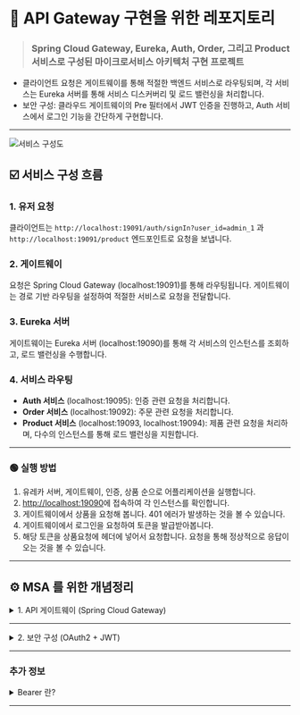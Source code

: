 # 📘 API Gateway 구현을 위한 레포지토리

> ### Spring Cloud Gateway, Eureka, Auth, Order, 그리고 Product 서비스로 구성된 마이크로서비스 아키텍처 구현 프로젝트
- 클라이언트 요청은 게이트웨이를 통해 적절한 백엔드 서비스로 라우팅되며, 각 서비스는 Eureka 서버를 통해 서비스 디스커버리 및 로드 밸런싱을 처리합니다.
- 보안 구성:  클라우드 게이트웨이의 Pre 필터에서 JWT 인증을 진행하고, Auth 서비스에서 로그인 기능을 간단하게 구현합니다.
---

![서비스 구성도](https://github.com/user-attachments/assets/8da3878c-1c2b-41ca-9a07-a392a7fc37fc)

## ☑️ 서비스 구성 흐름

### 1. 유저 요청

클라이언트는 `http://localhost:19091/auth/signIn?user_id=admin_1` 과 `http://localhost:19091/product` 엔드포인트로 요청을 보냅니다.

### 2. 게이트웨이

요청은 Spring Cloud Gateway (localhost:19091)를 통해 라우팅됩니다. 게이트웨이는 경로 기반 라우팅을 설정하여 적절한 서비스로 요청을 전달합니다.

### 3. Eureka 서버

게이트웨이는 Eureka 서버 (localhost:19090)를 통해 각 서비스의 인스턴스를 조회하고, 로드 밸런싱을 수행합니다.

### 4. 서비스 라우팅

- **Auth 서비스** (localhost:19095): 인증 관련 요청을 처리합니다.
- **Order 서비스** (localhost:19092): 주문 관련 요청을 처리합니다.
- **Product 서비스** (localhost:19093, localhost:19094): 제품 관련 요청을 처리하며, 다수의 인스턴스를 통해 로드 밸런싱을 지원합니다.

---

### 🟢 실행 방법

1. 유레카 서버, 게이트웨이, 인증, 상품 순으로 어플리케이션을 실행합니다.
2. [http://localhost:19090](http://localhost:19090/)에 접속하여 각 인스턴스를 확인합니다.
3. 게이트웨이에서 상품을 요청해 봅니다. 401 에러가 발생하는 것을 볼 수 있습니다.
4. 게이트웨이에서 로그인을 요청하여 토큰을 발급받아봅니다.
5. 해당 토큰을 상품요청에 헤더에 넣어서 요청합니다. 요청을 통해 정상적으로 응답이 오는 것을 볼 수 있습니다.

---

## ⚙️ MSA 를 위한 개념정리

<details>
<summary>1. API 게이트웨이 (Spring Cloud Gateway)</summary>

### 1.1 API 게이트웨이 개요

<details>
<summary>1.1.1 API 게이트웨이란?</summary>

- API 게이트웨이는 클라이언트의 요청을 받아 백엔드 서비스로 라우팅하고, 다양한 부가 기능을 제공하는 중간 서버입니다.
- 클라이언트와 서비스 간의 단일 진입점 역할을 하며, 보안, 로깅, 모니터링, 요청 필터링 등을 처리합니다.
</details>

<details>
<summary>1.1.2 API 게이트웨이의 주요 기능</summary>

- **라우팅**: 클라이언트 요청을 적절한 서비스로 전달
- **인증 및 권한 부여**: 요청의 인증 및 권한을 검증
- **로드 밸런싱**: 여러 서비스 인스턴스 간의 부하 분산
- **모니터링 및 로깅**: 요청 및 응답을 로깅하고 모니터링
- **요청 및 응답 변환**: 요청과 응답을 변환하거나 필터링
</details>

### 1.2 Spring Cloud Gateway 개요

<details>
<summary>1.2.1 Spring Cloud Gateway란?</summary>

- Spring Cloud Gateway는 Spring 프로젝트의 일환으로 개발된 API 게이트웨이로, 클라이언트 요청을 적절한 서비스로 라우팅하고 다양한 필터링 기능을 제공합니다.
- Spring Cloud Netflix 패키지의 일부로, 마이크로서비스 아키텍처에서 널리 사용됩니다.
</details>

<details>
<summary>1.2.2 Spring Cloud Gateway의 주요 특징</summary>

- **동적 라우팅**: 요청의 URL 패턴에 따라 동적으로 라우팅
- **필터링**: 요청 전후에 다양한 작업을 수행할 수 있는 필터 체인 제공
- **모니터링**: 요청 로그 및 메트릭을 통해 서비스 상태 모니터링
- **보안**: 요청의 인증 및 권한 검증
</details>

### 1.3 Spring Cloud Gateway 설정

<details>
<summary>1.3.1 기본 설정</summary>

Spring Cloud Gateway를 사용하려면 Spring Boot 애플리케이션에 의존성을 추가해야 합니다.

<details>
<summary>`build.gradle` 파일 예시</summary>

```groovy
dependencies {
    implementation 'org.springframework.boot:spring-boot-starter-web'
    implementation 'org.springframework.boot:spring-boot-starter-actuator'
    implementation 'org.springframework.cloud:spring-cloud-starter-gateway'
    implementation 'org.springframework.cloud:spring-cloud-starter-netflix-eureka-client'
}
```
</details>
</details>

<details>
<summary>1.3.2 라우팅 설정</summary>

`application.yml` 파일에서 라우팅 설정을 정의할 수 있습니다.

<details>
<summary>예시 설정 파일</summary>

```yaml
spring:
  cloud:
    gateway:
      discovery:
        locator:
          enabled: true  # 서비스 디스커버리를 통해 동적으로 라우트를 생성하도록 설정
      routes:
        - id: users-service  # 라우트 식별자
          uri: lb://users-service # 'users-service'라는 이름으로 로드 밸런싱된 서비스로 라우팅
          predicates:
            - Path=/users/** # /users/** 경로로 들어오는 요청을 이 라우트로 처리
        - id: orders-service  # 라우트 식별자
          uri: lb://orders-service  # 'orders-service'라는 이름으로 로드 밸런싱된 서비스로 라우팅
          predicates:
            - Path=/orders/** #/orders/** 경로로 들어오는 요청을 이 라우트로 처리

eureka:
  client:
    service-url:
      defaultZone: http://localhost:8761/eureka/
```
</details>
</details>

### 1.4 Spring Cloud Gateway 필터링

<details>
<summary>1.4.1 필터 종류</summary>

- **Global Filter**: 모든 요청에 대해 작동하는 필터
- **Gateway Filter**: 특정 라우트에만 적용되는 필터
</details>

<details>
<summary>1.4.2 필터 구현</summary>

필터를 구현하려면 `GlobalFilter` 또는 `GatewayFilter` 인터페이스를 구현하고, `filter` 메서드를 오버라이드해야 합니다.
</details>

<details>
<summary>1.4.3 필터 주요 객체</summary>

- **Mono**
    - `Mono`는 리액티브 프로그래밍에서 0 또는 1개의 데이터를 비동기적으로 처리합니다.
    - `Mono<Void>`는 아무 데이터도 반환하지 않음을 의미합니다.
- **ServerWebExchange**
    - `ServerWebExchange`는 HTTP 요청과 응답을 캡슐화한 객체입니다.
    - `exchange.getRequest()`로 HTTP 요청을 가져옵니다.
    - `exchange.getResponse()`로 HTTP 응답을 가져옵니다.
- **GatewayFilterChain**
    - `GatewayFilterChain`은 여러 필터를 체인처럼 연결합니다.
    - `chain.filter(exchange)`는 다음 필터로 요청을 전달합니다.
</details>

<details>
<summary>1.4.4 필터 시점별 종류</summary>

- **Pre 필터**
    
    Pre 필터는 요청이 처리되기 전에 실행됩니다. 따라서 Pre 필터에서는 요청을 가로채고 필요한 작업을 수행한 다음, 체인의 다음 필터로 요청을 전달합니다. 이때, 추가적인 비동기 작업을 수행할 필요가 없기 때문에 `then` 메서드를 사용할 필요가 없습니다.

<details>
<summary>Pre 필터 예시</summary>

```java
@Component
public class PreFilter implements GlobalFilter, Ordered {

    @Override
    public Mono<Void> filter(ServerWebExchange exchange, GatewayFilterChain chain) {
        // 요청 로깅
        System.out.println("Request: " + exchange.getRequest().getPath());
        return chain.filter(exchange);
    }

    @Override
    public int getOrder() {  // 필터의 순서를 지정합니다.
        return -1;  // 필터 순서를 가장 높은 우선 순위로 설정합니다.
    }
}
```
</details>

- **Post 필터**
    
    Post 필터는 요청이 처리된 후, 응답이 반환되기 전에 실행됩니다. Post 필터에서는 체인의 다음 필터가 완료된 후에 실행되어야 하는 추가적인 작업을 수행해야 합니다. 따라서 `chain.filter(exchange)`를 호출하여 다음 필터를 실행한 후, `then` 메서드를 사용하여 응답

이 완료된 후에 실행할 작업을 정의합니다.

<details>
<summary>Post 필터 예시</summary>

```java
@Component
public class PostFilter implements GlobalFilter, Ordered {

    @Override
    public Mono<Void> filter(ServerWebExchange exchange, GatewayFilterChain chain) {
        return chain.filter(exchange).then(Mono.fromRunnable(() -> {
            // 응답 로깅
            System.out.println("Response Status: " + exchange.getResponse().getStatusCode());
        }));
    }

    @Override
    public int getOrder() {
        return -1;
    }
}
```
</details>
</details>

</details>

---

<details>
<summary>2. 보안 구성 (OAuth2 + JWT)</summary>

### 2.1 보안 개요

<details>
<summary>2.1.1 보안의 중요성</summary>

마이크로서비스 아키텍처에서는 각 서비스가 독립적으로 배포되고 통신하기 때문에 보안이 매우 중요합니다. 데이터 보호, 인증 및 권한 부여, 통신 암호화 등을 통해 시스템의 보안성을 확보해야 합니다.
</details>

### 2.2 OAuth2 개요

<details>
<summary>2.2.1 OAuth2란?</summary>

OAuth2는 ***토큰 기반의*** 인증 및 권한 부여 프로토콜입니다. 클라이언트 애플리케이션이 리소스 소유자의 권한을 얻어 보호된 리소스에 접근할 수 있도록 합니다. OAuth2는 네 가지 역할을 정의합니다: 리소스 소유자, 클라이언트, 리소스 서버, 인증 서버
</details>

<details>
<summary>2.2.2 OAuth2의 주요 개념</summary>

- **Authorization Code Grant**: 인증 코드를 사용하여 액세스 토큰을 얻는 방식
- **Implicit Grant**: 클라이언트 애플리케이션에서 직접 액세스 토큰을 얻는 방식
- **Resource Owner Password Credentials Grant**: 사용자 이름과 비밀번호를 사용하여 액세스 토큰을 얻는 방식
- **Client Credentials Grant**: 클라이언트 애플리케이션이 자신의 자격 증명을 사용하여 액세스 토큰을 얻는 방식
</details>

### 2.3 JWT 개요

<details>
<summary>2.3.1 JWT란?</summary>

JWT(JSON Web Token)는 JSON 형식의 자가 포함된 토큰으로, 클레임(claim)을 포함하여 사용자에 대한 정보를 전달합니다. JWT는 세 부분으로 구성됩니다: 헤더, 페이로드, 서명. JWT는 암호화를 통해 데이터의 무결성과 출처를 보장합니다.
</details>

### 2.4 Auth 서비스와 Gateway 통합

<details>
<summary>2.4.1 Auth 서비스</summary>

로그인을 담당하는 서비스 어플리케이션을 생성합니다. 로그인을 진행하면 토큰을 발급받고 이 토큰을 사용하여 Gateway를 호출 합니다.
</details>

<details>
<summary>2.4.2 Cloud Gateway</summary>

기존 게이트웨이 코드에 JWT 인증 및 auth-service 라우팅 정보를 추가합니다.

<details>
<summary>build.gradle 파일에 필요한 의존성 추가</summary>

```groovy
dependencies {
	implementation 'io.jsonwebtoken:jjwt:0.12.6'
}
```
</details>
</details>

</details>

---

### 추가 정보

<details>
<summary>Bearer 란?</summary>

`Bearer`는 OAuth 2.0 프로토콜에서 사용하는 인증 토큰 유형 중 하나로, 액세스 토큰을 통해 보호된 리소스에 접근할 수 있도록 합니다. `Bearer` 토큰은 요청 헤더에 포함되어 서버에 전달되며, 서버는 이를 검증하여 요청이 유효한지 확인합니다.

- **간단한 사용법**: 클라이언트는 서버에서 받은 `Bearer` 토큰을 HTTP 요청 헤더에 포함시키기만 하면 됩니다.
- **서버 측 검증**: 서버는 이 토큰을 검증하여 요청이 인증된 사용자의 요청인지 확인합니다. 일반적으로 토큰의 유효성, 만료 시간 등을 확인합니다.
- **보안**: `Bearer` 토큰은 HTTPS를 통해 전달되어야 합니다. 이를 통해 토큰이 전송 중에 도난당하지 않도록 보호할 수 있습니다.
</details>

---
